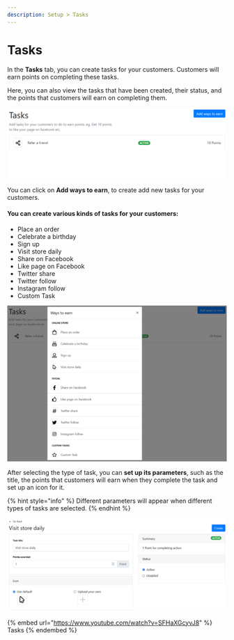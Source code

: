 ```yaml
---
description: Setup > Tasks
---
```


# Tasks

In the **Tasks** tab, you can create tasks for your customers. Customers will earn points on completing these tasks.&#x20;

Here, you can also view the tasks that have been created, their status, and the points that customers will earn on completing them.&#x20;

![Tasks](<../../../.gitbook/assets/image (386).png>)

You can click on **Add ways to earn**, to create add new tasks for your customers.&#x20;

#### You can create various kinds of tasks for your customers:

* Place an order
* Celebrate a birthday
* Sign up
* Visit store daily
* Share on Facebook
* Like page on Facebook
* Twitter share
* Twitter follow
* Instagram follow
* Custom Task

![Ways to earn](<../../../.gitbook/assets/image (703).png>)

After selecting the type of task, you can **set up its parameters**, such as the title, the points that customers will earn when they complete the task and set up an icon for it.&#x20;

{% hint style="info" %}
Different parameters will appear when different types of tasks are selected.&#x20;
{% endhint %}

![Set up task](<../../../.gitbook/assets/image (2435).png>)

{% embed url="https://www.youtube.com/watch?v=SFHaXGcyvJ8" %}
Tasks
{% endembed %}
